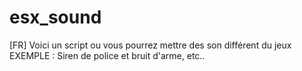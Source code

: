 # esx_sound
[FR] Voici un script ou vous pourrez mettre des son différent du jeux EXEMPLE : Siren de police et bruit d'arme, etc..
